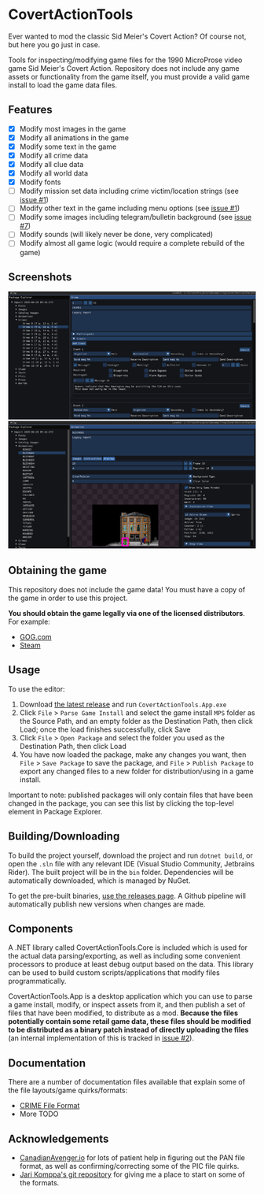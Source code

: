 # CovertActionTools

Ever wanted to mod the classic Sid Meier's Covert Action? Of course not, but here you go just in case.

Tools for inspecting/modifying game files for the 1990 MicroProse video game Sid Meier's Covert Action. Repository 
does not include any game assets or functionality from the game itself, you must provide a valid game install to 
load the game data files.

## Features

- [x] Modify most images in the game
- [x] Modify all animations in the game
- [x] Modify some text in the game
- [x] Modify all crime data
- [x] Modify all clue data
- [x] Modify all world data
- [x] Modify fonts
- [ ] Modify mission set data including crime victim/location strings
(see [issue #1](https://github.com/RedMike/CovertActionTools/issues/1))
- [ ] Modify other text in the game including menu options
(see [issue #1](https://github.com/RedMike/CovertActionTools/issues/1))
- [ ] Modify some images including telegram/bulletin background
(see [issue #7](https://github.com/RedMike/CovertActionTools/issues/7))
- [ ] Modify sounds (will likely never be done, very complicated)
- [ ] Modify almost all game logic (would require a complete rebuild of the game)

## Screenshots

![Sample image 1](https://raw.githubusercontent.com/RedMike/CovertActionTools/refs/heads/main/assets/readme-1.png)
![Sample image 2](https://raw.githubusercontent.com/RedMike/CovertActionTools/refs/heads/main/assets/readme-2.png)

## Obtaining the game

This repository does not include the game data! You must have a copy of the game in order to use this project.

**You should obtain the game legally via one of the licensed distributors**. For example:

* [GOG.com](https://www.gog.com/en/game/sid_meiers_covert_action)
* [Steam](https://store.steampowered.com/app/327390/Sid_Meiers_Covert_Action_Classic/)

## Usage

To use the editor:

1. Download [the latest release](https://github.com/RedMike/CovertActionTools/releases) and run `CovertActionTools.App.exe`
2. Click `File` > `Parse Game Install` and select the game install `MPS` folder as the Source Path, 
and an empty folder as the Destination Path, then click Load; once the load finishes successfully, click Save
3. Click `File` > `Open Package` and select the folder you used as the Destination Path, then click Load
4. You have now loaded the package, make any changes you want, then `File` > `Save Package` to save the package,
and `File` > `Publish Package` to export any changed files to a new folder for distribution/using in a game install.

Important to note: published packages will only contain files that have been changed in the package, you can see
this list by clicking the top-level element in Package Explorer.

## Building/Downloading

To build the project yourself, download the project and run `dotnet build`, or open the `.sln` file with any 
relevant IDE (Visual Studio Community, Jetbrains Rider). The built project will be in the `bin` folder. Dependencies 
will be automatically downloaded, which is managed by NuGet.

To get the pre-built binaries, [use the releases page](https://github.com/RedMike/CovertActionTools/releases).
A Github pipeline will automatically publish new versions when changes are made.

## Components

A .NET library called CovertActionTools.Core is included which is used for the actual data parsing/exporting,
as well as including some convenient processors to produce at least debug output based on the data.
This library can be used to build custom scripts/applications that modify files programmatically.

CovertActionTools.App is a desktop application which you can use to parse a game install, modify, or inspect
assets from it, and then publish a set of files that have been modified, to distribute as a mod. **Because
the files potentially contain some retail game data, these files should be modified to be distributed as
a binary patch instead of directly uploading the files** (an internal implementation of this is tracked in
[issue #2](https://github.com/RedMike/CovertActionTools/issues/2)).


## Documentation

There are a number of documentation files available that explain some of the file layouts/game quirks/formats:

* [CRIME File Format](https://github.com/RedMike/CovertActionTools/blob/main/docs/crime-file-format.md)
* More TODO

## Acknowledgements

* [CanadianAvenger.io](https://canadianavenger.io/) for lots of patient help in figuring out the PAN file format, as 
well as confirming/correcting some of the PIC file quirks.
* [Jari Komppa's git repository](https://github.com/jarikomppa/covert_action/tree/master?tab=readme-ov-file) for giving
me a place to start on some of the formats.